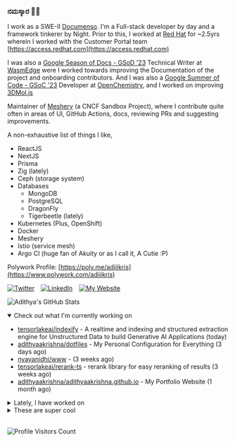 ### ನಮಸ್ಕಾರ 🙏🏼
  
I work as a SWE-II [Documenso](https://documenso.com). I'm a Full-stack developer by day and a framework tinkerer by Night. Prior to this, I worked at [Red Hat](https://redhat.com) for ~2.5yrs wherein I worked with the Customer Portal team [https://access.redhat.com](https://access.redhat.com)

I was also a [Google Season of Docs - GSoD '23](https://developers.google.com/season-of-docs) Technical Writer at [WasmEdge](https://github.com/WasmEdge) were I worked towards improving the Documentation of the project and onboarding contributors. And I was also a [Google Summer of Code - GSoC '23](https://summerofcode.withgoogle.com/) Developer at [OpenChemistry](https://openchemistry.org), and I worked on improving [3DMol.js](https://github.com/3dmol/3Dmol.js)

Maintainer of [Meshery](https://github.com/meshery) (a CNCF Sandbox Project), where I contribute quite often in areas of UI, GitHub Actions, docs, reviewing PRs and suggesting improvements.

A non-exhaustive list of things I like,

- ReactJS
- NextJS
- Prisma
- Zig (lately)
- Ceph (storage system)
- Databases
  - MongoDB
  - PostgreSQL
  - DragonFly
  - Tigerbeetle (lately)
- Kubernetes (Plus, OpenShift)
- Docker
- Meshery
- Istio (service mesh)
- Argo CI (huge fan of Akuity or as I call it, A Cutie :P)

Polywork Profile: [https://poly.me/adiiikris](https://www.polywork.com/adiiikris)

[![Twitter](https://img.shields.io/badge/-@adii_kris-%231DA1F2?style=for-the-badge&logo=twitter&logoColor=ffffff)](https:/twitter.adikris.in) &ensp;
[![LinkedIn](https://img.shields.io/badge/-Adithya%20Krishna-%230A67C3?style=for-the-badge&logo=linkedin&logoColor=ffffff)](https://linkedin.adikris.in/) &ensp;
[![My Website](https://img.shields.io/badge/-My%20Website-%230A67C3?style=for-the-badge)](https://adikris.in/)



![Adithya's GitHub Stats](https://github-readme-stats.vercel.app/api?username=adithyaakrishna&show_icons=true&hide_border=true&title_color=fff&icon_color=79ff97&text_color=9f9f9f&bg_color=151515)


<details open="true">
  <summary>Check out what I'm currently working on</summary>
  
  - [tensorlakeai/indexify](https://github.com/tensorlakeai/indexify) - A realtime and indexing and structured extraction engine for Unstructured Data to build Generative AI Applications (today)
  - [adithyaakrishna/dotfiles](https://github.com/adithyaakrishna/dotfiles) - My Personal Configuration for Everything (3 days ago)
  - [nyayanidhi/www](https://github.com/nyayanidhi/www) -  (3 weeks ago)
  - [tensorlakeai/rerank-ts](https://github.com/tensorlakeai/rerank-ts) - rerank library for easy reranking of results (3 weeks ago)
  - [adithyaakrishna/adithyaakrishna.github.io](https://github.com/adithyaakrishna/adithyaakrishna.github.io) - My Portfolio Website (1 month ago)
</details>

<details>
  <summary>Lately, I have worked on</summary>
  
  - [chore: update imports to commonjs](https://github.com/tensorlakeai/indexify/pull/697) on [tensorlakeai/indexify](https://github.com/tensorlakeai/indexify) (1 day ago)
  - [chore: move js file for actions](https://github.com/tensorlakeai/indexify/pull/696) on [tensorlakeai/indexify](https://github.com/tensorlakeai/indexify) (1 day ago)
  - [feat: add infobox for text and updated table stylings](https://github.com/tensorlakeai/indexify/pull/684) on [tensorlakeai/indexify](https://github.com/tensorlakeai/indexify) (2 days ago)
  - [chore: get and push releases to the tensorlake/hub](https://github.com/tensorlakeai/indexify/pull/683) on [tensorlakeai/indexify](https://github.com/tensorlakeai/indexify) (2 days ago)
  - [feat: reorganized pages and updated imports](https://github.com/tensorlakeai/indexify/pull/680) on [tensorlakeai/indexify](https://github.com/tensorlakeai/indexify) (3 days ago)
</details>

<details>
  <summary>These are super cool</summary>
  
  - [tensorlakeai/indexify-extractors](https://github.com/tensorlakeai/indexify-extractors) - Production ready extractors for transformation, extracting embedding or structured data from unstructured data sources.  (1 day ago)
  - [daytonaio/daytona](https://github.com/daytonaio/daytona) - The Open Source Dev Environment Manager. (2 days ago)
  - [tensorlakeai/gif-search-demo](https://github.com/tensorlakeai/gif-search-demo) -  (3 days ago)
  - [vikhyat/moondream](https://github.com/vikhyat/moondream) - tiny vision language model (4 days ago)
  - [eight-labs/formbase](https://github.com/eight-labs/formbase) - Open Source Form Backend (1 week ago)
</details>

<br> 

![Profile Visitors Count](https://profile-counter.glitch.me/adithyaakrishna/count.svg)

